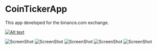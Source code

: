 # CoinTickerApp
This app developed for the binance.com exchange.

[![Alt text](https://img.youtube.com/vi/wOt-wq1w6ss/0.jpg)](https://www.youtube.com/watch?v=wOt-wq1w6ss)

![ScreenShot](https://raw.githubusercontent.com/ismailkocacan/CoinTickerApp/master/Demo/device-2019-10-13-183619.png)
![ScreenShot](https://raw.githubusercontent.com/ismailkocacan/CoinTickerApp/master/Demo/device-2019-10-13-183737.png)
![ScreenShot](https://raw.githubusercontent.com/ismailkocacan/CoinTickerApp/master/Demo/device-2019-10-13-183804.png)
![ScreenShot](https://raw.githubusercontent.com/ismailkocacan/CoinTickerApp/master/Demo/device-2019-10-13-183944.png)
![ScreenShot](https://raw.githubusercontent.com/ismailkocacan/CoinTickerApp/master/Demo/device-2019-10-13-184021.png)




